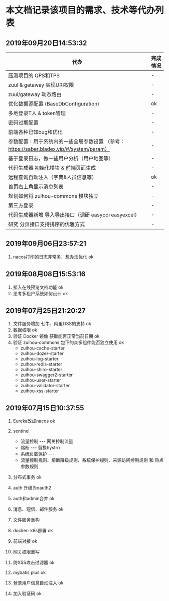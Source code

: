 # 本文档记录该项目的需求、技术等代办列表

## 2019年09月20日14:53:32
| 代办 | 完成情况 |
|---|---|
| 压测项目的 QPS和TPS  | - | 
| zuul & gataway 实现URI权限 | - | 
| zuul/gateway 动态路由  | - | 
| 优化数据源配置 (BaseDbConfiguration)   | ok | 
| 多地登录T人 & token管理 | - | 
| 密码过期配置 | - | 
| 前端各种已知bug和优化 | - | 
| 参数配置：用于系统内的一些全局参数设置 （参考：https://saber.bladex.vip/#/system/param） | - | 
| 基于登录日志，做一些用户分析（用户地图等） | - | 
| 代码生成器 初始化模块 & 前端页面生成 | - | 
| 远程查询自动注入（字典&人员信息等） | ok | 
| 首页右上角显示消息列表 | - | 
| 规划如何将 zuihou-commons 模块独立 | - | 
| 第三方登录 | - | 
| 代码生成器新增 导入导出接口（调研 easypoi easyexcel） | - | 
| 研究 分页接口支持排序的优雅方式 | - | 


## 2019年09月06日23:57:21
1. nacos打印的日志非常多，想办法优化                  ok

## 2019年08月08日15:53:16
1. 接入在线预览文档功能                              ok              
2. 思考多租户系统如何设计                            ok             

## 2019年07月25日21:20:27
1. 文件服务增加 七牛、阿里OSS的支持                    ok
2. 数据权限                                         ok
3. 验证 Docker 镜像 获取能否正常当前日期               ok
4. 验证 zuihou-commons 包下的众多组件能否独立使用      ok
    - zuihou-cache-starter
    - zuihou-dozer-starter
    - zuihou-log-starter
    - zuihou-redis-starter
    - zuihou-shiro-starter
    - zuihou-swagger2-starter
    - zuihou-user-starter
    - zuihou-validator-starter
    - zuihou-xss-starter

## 2019年07月15日10:37:55
1. Eureka改成nacos     ok   
2. sentinel            
    - 流量控制 --- 网关控制流量
    - 熔断 ---  替换hystrix
    - 系统负载保护 ---  
    - 流量控制规则、熔断降级规则、系统保护规则、来源访问控制规则 和 热点参数规则
    
3. 分布式事务           ok
4. auth 升级为oauth2      
5. auth和admin合并      ok
6. 消息、短信、邮件服务   ok       
7. 文件服务重构          
8. docker+k8s部署       ok
9. 前端对接              ok   
10. 网关权限重写           
11. 防XSS攻击过滤器        ok
12. mybatis plus         ok
13. 登录用户信息自动注入    ok
14. 加入验证码             ok 

